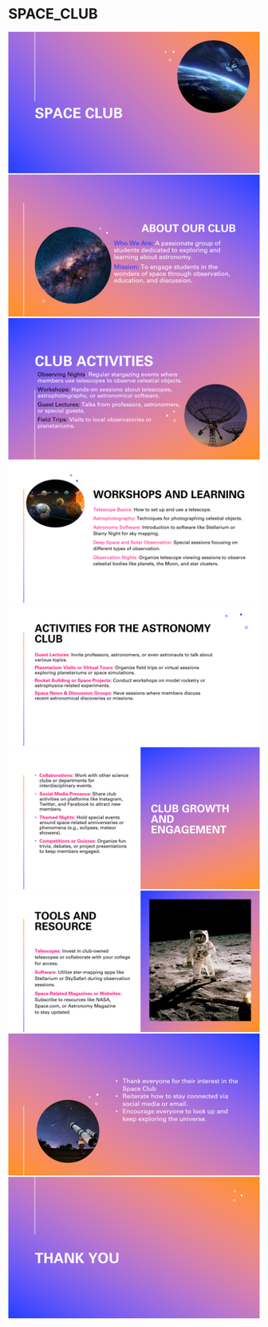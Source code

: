 # SPACE_CLUB
<img src="https://github.com/NaveenMalave/Presentations/blob/main/SPACE_CLUB/Screenshot%20(352).png" alt="">
<img src="https://github.com/NaveenMalave/Presentations/blob/main/SPACE_CLUB/Screenshot%20(353).png" alt="">
<img src="https://github.com/NaveenMalave/Presentations/blob/main/SPACE_CLUB/Screenshot%20(354).png" alt="">
<img src="https://github.com/NaveenMalave/Presentations/blob/main/SPACE_CLUB/Screenshot%20(355).png" alt="">
<img src="https://github.com/NaveenMalave/Presentations/blob/main/SPACE_CLUB/Screenshot%20(356).png" alt="">
<img src="https://github.com/NaveenMalave/Presentations/blob/main/SPACE_CLUB/Screenshot%20(357).png" alt="">
<img src="https://github.com/NaveenMalave/Presentations/blob/main/SPACE_CLUB/Screenshot%20(358).png" alt="">
<img src="https://github.com/NaveenMalave/Presentations/blob/main/SPACE_CLUB/Screenshot%20(359).png" alt="">
<img src="https://github.com/NaveenMalave/Presentations/blob/main/SPACE_CLUB/Screenshot%20(360).png" alt="">
